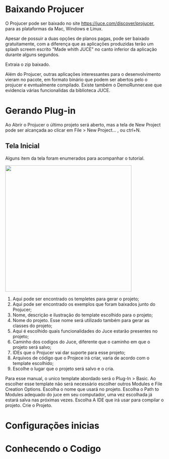 # Baixando Projucer

O Projucer pode ser baixado no site https://juce.com/discover/projucer, para as plataformas da Mac, Windows e Linux.

Apesar de possuir a duas opções de planos pagas, pode ser baixado gratuitamente, com a diferença que as aplicações produzidas terão um splash screem escrito "Made whith JUCE" no canto inferior da aplicação durante alguns segundos.

Extraia o zip baixado.

Além do Projucer, outras aplicações interessantes para o desenvolvimento vieram no pacote, em formato binário que podem ser abertos pelo o projucer e evntualmente compilado. Existe também o DemoRunner.exe que evidencia várias funcionalidas da biblioteca JUCE.

# Gerando Plug-in

Ao Abrir o Projucer o último projeto será aberto, mas a tela de New Project pode ser alcançada ao clicar em File > New Project... , ou ctrl+N.

## Tela Inicial

Alguns item da tela foram enumerados para acompanhar o tutorial.

<img src="https://user-images.githubusercontent.com/29122971/110245909-0e56b800-7f44-11eb-95dd-e43f7248c530.png" height="400">

1. Aqui pode ser encontrado os templetes para gerar o projeto;
2. Aqui pode ser encontrado os exemplos que foram baixados junto do Projucer;
3. Nome, descrição e ilustração do template escolhido para o projeto;
4. Nome do projeto. Esse nome será utilizado também para gerar as classes do projeto;
5. Aqui é escolhido quais funcionalidades do Juce estarão presentes no projeto;
6. Caminho dos codigos do Juce, diferente que o caminho em que o projeto será salvo;
7. IDEs que o Projucer vai dar suporte para esse projeto;
8. Arquivos de código que o Projece irá criar, varia de acordo com o template escolhido;
9. Escolhe o lugar que o projeto será salvo e o cria.

Para esse manual, o unico template abordado será o Plug-In > Basic. Ao escolher esse template não será necessário escolher outros Modules e File Creation Options. Escolha o nome que usará no projeto. Escolha o Path to Modules adequado do juce em seu computador, uma vez escolhada já estará salva nas próximas vezes. Escolha A IDE que irá usar para compilar o projeto. Crie o Projeto.

# Configurações inicias

# Conhecendo o Codigo
